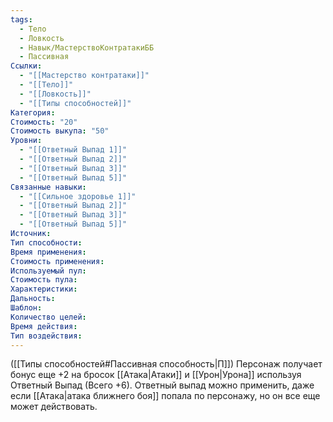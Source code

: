 ```yaml
---
tags:
  - Тело
  - Ловкость
  - Навык/МастерствоКонтратакиББ
  - Пассивная
Ссылки:
  - "[[Мастерство контратаки]]"
  - "[[Тело]]"
  - "[[Ловкость]]"
  - "[[Типы способностей]]"
Категория: 
Стоимость: "20"
Стоимость выкупа: "50"
Уровни:
  - "[[Ответный Выпад 1]]"
  - "[[Ответный Выпад 2]]"
  - "[[Ответный Выпад 3]]"
  - "[[Ответный Выпад 5]]"
Связанные навыки:
  - "[[Сильное здоровье 1]]"
  - "[[Ответный Выпад 2]]"
  - "[[Ответный Выпад 3]]"
  - "[[Ответный Выпад 5]]"
Источник:
Тип способности:
Время применения:
Стоимость применения:
Используемый пул:
Стоимость пула:
Характеристики:
Дальность:
Шаблон:
Количество целей:
Время действия:
Тип воздействия:
---
```

([[Типы способностей#Пассивная способность|П]]) Персонаж получает бонус еще +2 на бросок [[Атака|Атаки]] и [[Урон|Урона]] используя Ответный Выпад (Всего +6).
Ответный выпад можно применить, даже если [[Атака|атака ближнего боя]] попала по персонажу, но он все еще может действовать. 
